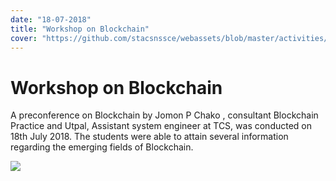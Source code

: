 ```yaml
---
date: "18-07-2018"
title: "Workshop on Blockchain"
cover: "https://github.com/stacsnssce/webassets/blob/master/activities/Page-1-Image-1.jpg?raw=true"
---
```

# Workshop on Blockchain

A preconference on Blockchain by Jomon P Chako , consultant Blockchain Practice and Utpal, Assistant system engineer at TCS, was conducted on 18th July 2018. The students were able to attain several information regarding the emerging fields of Blockchain.

![](https://user-images.githubusercontent.com/47708978/88657392-795b2900-d0ef-11ea-8b43-8e62522974bc.jpg)
